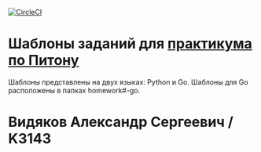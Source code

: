 [![CircleCI](https://circleci.com/gh/Dementiy/pybook-assignments/tree/master.svg?style=svg)](https://circleci.com/gh/Dementiy/pybook-assignments/tree/master)

# Шаблоны заданий для [практикума по Питону](https://github.com/Dementiy/Dementiy.github.io)

Шаблоны представлены на двух языках: Python и Go. Шаблоны для Go расположены в папках homework#-go.
# Видяков Александр Сергеевич / K3143
